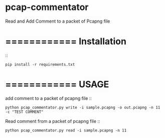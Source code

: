 # pcap-commentator
Read and Add Comment to a packet of Pcapng file

============
Installation
============

::

    pip install -r requirements.txt

============
USAGE
============

add comment to a packet of pcapng file
::

    python pcap_commentator.py write -i sample.pcapng -o out.pcapng -n 11 -c "TEST COMMENT"

Read comment from a packet of pcapng file
::

    python pcap_commentator.py read -i sample.pcapng -n 11